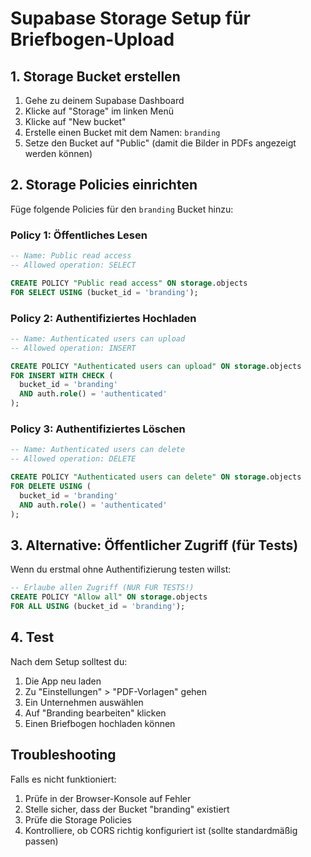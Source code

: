 # Supabase Storage Setup für Briefbogen-Upload

## 1. Storage Bucket erstellen

1. Gehe zu deinem Supabase Dashboard
2. Klicke auf "Storage" im linken Menü
3. Klicke auf "New bucket"
4. Erstelle einen Bucket mit dem Namen: `branding`
5. Setze den Bucket auf "Public" (damit die Bilder in PDFs angezeigt werden können)

## 2. Storage Policies einrichten

Füge folgende Policies für den `branding` Bucket hinzu:

### Policy 1: Öffentliches Lesen
```sql
-- Name: Public read access
-- Allowed operation: SELECT

CREATE POLICY "Public read access" ON storage.objects
FOR SELECT USING (bucket_id = 'branding');
```

### Policy 2: Authentifiziertes Hochladen
```sql
-- Name: Authenticated users can upload
-- Allowed operation: INSERT

CREATE POLICY "Authenticated users can upload" ON storage.objects
FOR INSERT WITH CHECK (
  bucket_id = 'branding' 
  AND auth.role() = 'authenticated'
);
```

### Policy 3: Authentifiziertes Löschen
```sql
-- Name: Authenticated users can delete
-- Allowed operation: DELETE

CREATE POLICY "Authenticated users can delete" ON storage.objects
FOR DELETE USING (
  bucket_id = 'branding' 
  AND auth.role() = 'authenticated'
);
```

## 3. Alternative: Öffentlicher Zugriff (für Tests)

Wenn du erstmal ohne Authentifizierung testen willst:

```sql
-- Erlaube allen Zugriff (NUR FÜR TESTS!)
CREATE POLICY "Allow all" ON storage.objects
FOR ALL USING (bucket_id = 'branding');
```

## 4. Test

Nach dem Setup solltest du:
1. Die App neu laden
2. Zu "Einstellungen" > "PDF-Vorlagen" gehen
3. Ein Unternehmen auswählen
4. Auf "Branding bearbeiten" klicken
5. Einen Briefbogen hochladen können

## Troubleshooting

Falls es nicht funktioniert:
1. Prüfe in der Browser-Konsole auf Fehler
2. Stelle sicher, dass der Bucket "branding" existiert
3. Prüfe die Storage Policies
4. Kontrolliere, ob CORS richtig konfiguriert ist (sollte standardmäßig passen)